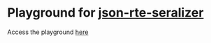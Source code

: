 #  Playground for [json-rte-seralizer](https://www.npmjs.com/package/@contentstack/json-rte-serializer)
Access the playground [here](https://jayesh2812.github.io/json-rte-serializer-playground/)
